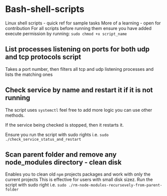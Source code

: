 # Bash-shell-scripts
Linux shell scripts - quick ref for sample tasks
More of a learning - open for contribution
For all scripts before running them ensure you have added execute permission by running: `sudo chmod +x script_name`

## List processes listening on ports for both udp and tcp protocols script
Takes a port number, then filters all tcp and udp listening processes and lists the matching ones

## Check service by name and restart it if it is not running
The script uses `systemctl` feel free to add more logic you can use other methods.

If the service being checked is stopped, then it restarts it.

Ensure you run the script with sudo rights i.e. `sudo ./check_service_status_and_restart`

## Scan parent folder and remove any node_modules directory - clean disk
Enables you to clean old `npm` projects packages and work with only the current projects
This is effective for users with small disk sizez.
Run the script with sudo right i.e. `sudo ./rm-node-modules-recursevely-from-parent-folder`
